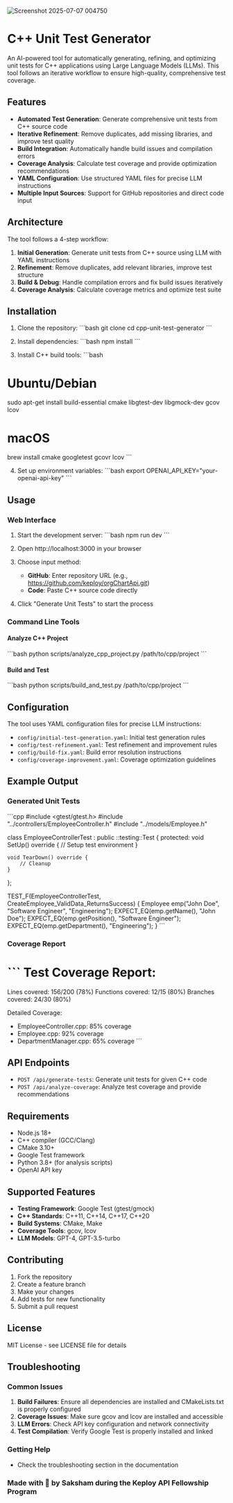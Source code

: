 
![Screenshot 2025-07-07 004750](https://github.com/user-attachments/assets/b01770ce-6c67-4a96-9706-ef339f37d774)

# C++ Unit Test Generator

An AI-powered tool for automatically generating, refining, and optimizing unit tests for C++ applications using Large Language Models (LLMs). This tool follows an iterative workflow to ensure high-quality, comprehensive test coverage.

## Features

- **Automated Test Generation**: Generate comprehensive unit tests from C++ source code
- **Iterative Refinement**: Remove duplicates, add missing libraries, and improve test quality
- **Build Integration**: Automatically handle build issues and compilation errors
- **Coverage Analysis**: Calculate test coverage and provide optimization recommendations
- **YAML Configuration**: Use structured YAML files for precise LLM instructions
- **Multiple Input Sources**: Support for GitHub repositories and direct code input

## Architecture

The tool follows a 4-step workflow:

1. **Initial Generation**: Generate unit tests from C++ source using LLM with YAML instructions
2. **Refinement**: Remove duplicates, add relevant libraries, improve test structure
3. **Build & Debug**: Handle compilation errors and fix build issues iteratively
4. **Coverage Analysis**: Calculate coverage metrics and optimize test suite

## Installation

1. Clone the repository:
\`\`\`bash
git clone <repository-url>
cd cpp-unit-test-generator
\`\`\`

2. Install dependencies:
\`\`\`bash
npm install
\`\`\`

3. Install C++ build tools:
\`\`\`bash
# Ubuntu/Debian
sudo apt-get install build-essential cmake libgtest-dev libgmock-dev gcov lcov

# macOS
brew install cmake googletest gcovr lcov
\`\`\`

4. Set up environment variables:
\`\`\`bash
export OPENAI_API_KEY="your-openai-api-key"
\`\`\`

## Usage

### Web Interface

1. Start the development server:
\`\`\`bash
npm run dev
\`\`\`

2. Open http://localhost:3000 in your browser

3. Choose input method:
   - **GitHub**: Enter repository URL (e.g., https://github.com/keploy/orgChartApi.git)
   - **Code**: Paste C++ source code directly

4. Click "Generate Unit Tests" to start the process

### Command Line Tools

#### Analyze C++ Project
\`\`\`bash
python scripts/analyze_cpp_project.py /path/to/cpp/project
\`\`\`

#### Build and Test
\`\`\`bash
python scripts/build_and_test.py /path/to/cpp/project
\`\`\`

## Configuration

The tool uses YAML configuration files for precise LLM instructions:

- `config/initial-test-generation.yaml`: Initial test generation rules
- `config/test-refinement.yaml`: Test refinement and improvement rules
- `config/build-fix.yaml`: Build error resolution instructions
- `config/coverage-improvement.yaml`: Coverage optimization guidelines

## Example Output

### Generated Unit Tests
\`\`\`cpp
#include <gtest/gtest.h>
#include "../controllers/EmployeeController.h"
#include "../models/Employee.h"

class EmployeeControllerTest : public ::testing::Test {
protected:
    void SetUp() override {
        // Setup test environment
    }
    
    void TearDown() override {
        // Cleanup
    }
};

TEST_F(EmployeeControllerTest, CreateEmployee_ValidData_ReturnsSuccess) {
    Employee emp("John Doe", "Software Engineer", "Engineering");
    EXPECT_EQ(emp.getName(), "John Doe");
    EXPECT_EQ(emp.getPosition(), "Software Engineer");
    EXPECT_EQ(emp.getDepartment(), "Engineering");
}
\`\`\`

### Coverage Report
\`\`\`
Test Coverage Report:
===================
Lines covered: 156/200 (78%)
Functions covered: 12/15 (80%)
Branches covered: 24/30 (80%)

Detailed Coverage:
- EmployeeController.cpp: 85% coverage
- Employee.cpp: 92% coverage
- DepartmentManager.cpp: 65% coverage
\`\`\`

## API Endpoints

- `POST /api/generate-tests`: Generate unit tests for given C++ code
- `POST /api/analyze-coverage`: Analyze test coverage and provide recommendations

## Requirements

- Node.js 18+
- C++ compiler (GCC/Clang)
- CMake 3.10+
- Google Test framework
- Python 3.8+ (for analysis scripts)
- OpenAI API key

## Supported Features

- **Testing Framework**: Google Test (gtest/gmock)
- **C++ Standards**: C++11, C++14, C++17, C++20
- **Build Systems**: CMake, Make
- **Coverage Tools**: gcov, lcov
- **LLM Models**: GPT-4, GPT-3.5-turbo

## Contributing

1. Fork the repository
2. Create a feature branch
3. Make your changes
4. Add tests for new functionality
5. Submit a pull request

## License

MIT License - see LICENSE file for details

## Troubleshooting

### Common Issues

1. **Build Failures**: Ensure all dependencies are installed and CMakeLists.txt is properly configured
2. **Coverage Issues**: Make sure gcov and lcov are installed and accessible
3. **LLM Errors**: Check API key configuration and network connectivity
4. **Test Compilation**: Verify Google Test is properly installed and linked

### Getting Help

- Check the troubleshooting section in the documentation

### Made with 💖 by Saksham during the Keploy API Fellowship Program
